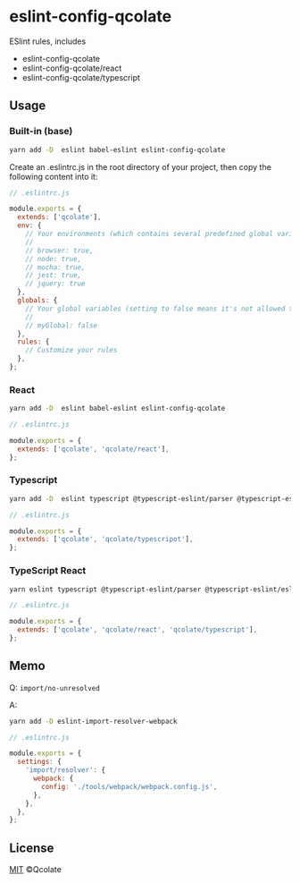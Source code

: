 # eslint-config-qcolate

ESlint rules, includes

- eslint-config-qcolate
- eslint-config-qcolate/react
- eslint-config-qcolate/typescript

## Usage

### Built-in (base)

```bash
yarn add -D  eslint babel-eslint eslint-config-qcolate
```

Create an .eslintrc.js in the root directory of your project, then copy the following content into it:

```javascript
// .eslintrc.js

module.exports = {
  extends: ['qcolate'],
  env: {
    // Your environments (which contains several predefined global variables)
    //
    // browser: true,
    // node: true,
    // mocha: true,
    // jest: true,
    // jquery: true
  },
  globals: {
    // Your global variables (setting to false means it's not allowed to be reassigned)
    //
    // myGlobal: false
  },
  rules: {
    // Customize your rules
  },
};
```

### React

```bash
yarn add -D  eslint babel-eslint eslint-config-qcolate
```

```javascript
// .eslintrc.js

module.exports = {
  extends: ['qcolate', 'qcolate/react'],
};
```

### Typescript

```bash
yarn add -D  eslint typescript @typescript-eslint/parser @typescript-eslint/eslint-plugin eslint-config-qcolate
```

```javascript
// .eslintrc.js

module.exports = {
  extends: ['qcolate', 'qcolate/typescripot'],
};
```

### TypeScript React

```bash
yarn eslint typescript @typescript-eslint/parser @typescript-eslint/eslint-plugin eslint-plugin-react eslint-config-qcolate
```

```javascript
// .eslintrc.js

module.exports = {
  extends: ['qcolate', 'qcolate/react', 'qcolate/typescript'],
};
```

## Memo

Q: `import/no-unresolved`

A:

```bash
yarn add -D eslint-import-resolver-webpack
```

```javascript
// .eslintrc.js

module.exports = {
  settings: {
    'import/resolver': {
      webpack: {
        config: './tools/webpack/webpack.config.js',
      },
    },
  },
};
```

## License

[MIT](https://github.com/iamturns/eslint-config-airbnb-typescript/blob/master/LICENSE) ©Qcolate

